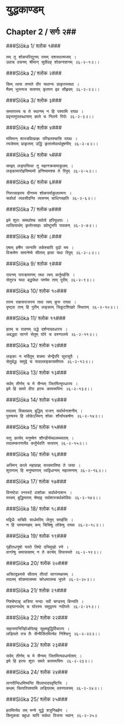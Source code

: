युद्धकाण्डम्
===============================


## Chapter 2  / सर्गः २##


###Slōka 1/ श्लोक १###


    तम् तु शोकपरिद्यूनम् रामम् दशरथात्मजम् ।
    उवाच वचनम् श्रीमान् सुग्रीवह् शोकनाशनम् ॥६-२-१॥।।


###Slōka 2/ श्लोक २###


    किम् त्वया तप्यते वीर यथान्यः प्राकृतस्तथा ।
    मैवम् भूस्त्यज सतापम् कृतघ्न इव सौहृदम् ॥६-२-२॥।।


###Slōka 3/ श्लोक ३###


    सम्तापस्य च ते स्थानम् न हि पश्यामि राघव ।
    प्रवृत्तामुपलब्धायाम् ज्ञाते च निलये रिपोः ॥६-२-३॥।।


###Slōka 4/ श्लोक ४###


    मतिमान् शास्त्रवित्प्राज्ञः पण्डितश्चासि राघव ।
    त्यजेमाम् प्राकृताम् उद्धिं कृतात्मेवार्थदूषणीम् ॥६-२-४॥।।


###Slōka 5/ श्लोक ५###


    सम्द्रम् लङ्घयित्वा तु महानक्रसमाकुलम् ।
    लङ्कामारोहयिष्यामो हनिष्यामश्च ते रिपुम् ॥६-२-५॥।।


###Slōka 6/ श्लोक ६###


    निरुत्साहस्य दीनस्य शोकपर्याकुलात्मनः ।
    सर्वार्था व्यवसीदन्ति व्यसनम् चाधिगच्छति ॥६-२-६॥।।


###Slōka 7/ श्लोक ७###


    इमे शूराः समर्थाश्च सर्वतो हरियूथपाः ।
    त्वत्प्रियार्थम् कृतोत्साहाः प्रवेष्टुमपि पावकम् ॥६-२-७॥।।


###Slōka 8/ श्लोक ८###


    एषाम् हर्षेण जानामि तर्कश्चापि दृढो मम ।
    विक्रमेण समानेष्ये सीताम् हत्वा यथा रिपुम् ॥६-२-८॥।।


###Slōka 9/ श्लोक ९###


    रावनम् पापक्र्माणम् तथा त्वम् कर्तुमर्हसि ।
    सेतुरत्र यथा बद्ध्येथा पश्येम ताम् पुरीम् ॥६-२-९॥।।


###Slōka 10/ श्लोक १०###


    तस्य राक्षसराजस्य तथा त्वम् कुरु राघव ।
    दृष्ट्वा ताम् हि पुरीम् लङ्काम् त्रिकूटशिखरे स्थिताम् ॥६-२-१०॥।।


###Slōka 11/ श्लोक ११###


    हतम् च रावणम् उद्धे दर्शनादवधारय ।
    अबद्ध्वा सागरे सेतुम् घोरे च वरुणालये ॥६-२-११॥।।


###Slōka 12/ श्लोक १२###


    लङ्का न मर्दितुम् शक्या सेन्द्रैरपि सुरासुरैः ।
    सेतुर्बद्धः समुद्रे च यावल्लङ्कासमीपतः ॥६-२-१२॥।।


###Slōka 13/ श्लोक १३###


    सर्वम् तीर्णम् च मे सैन्यम् जितमित्युपधारय ।
    इमे हि समरे वीरा हरयः कामरूपिणः ॥६-२-१३॥।।


###Slōka 14/ श्लोक १४###


    तदलम् विक्लबाम् बुद्धिम् राजन् सर्वार्थनाशनीम् ।
    पुरुषस्य हि लोकेऽस्मिन् शोकः शौर्यापकर्षणः ॥६-२-१४॥।।


###Slōka 15/ श्लोक १५###


    यत्तु कार्यम् मनुष्येण शौण्डीर्यमवलम्ब्यताम् ।
    तदलम्करणायैव कर्तुर्भवति सत्वरम् ॥६-२-१५॥।।


###Slōka 16/ श्लोक १६###


    अस्मिन् काले महाप्राज्ञ् सत्त्वमातिष्ठ ते जसा ।
    शूराणाम् हि मनुष्याणाम् त्वद्विधानाम् महात्मनाम् ॥६-२-१६॥।।


###Slōka 17/ श्लोक १७###


    विनष्टेवा रनस्स्टे वाशोकः सर्वार्थनाशनः ।
    तत्त्वम् बुद्धिमताम् श्रेष्ठह् सर्वशास्त्रर्थकोविदः ॥६-२-१७॥।।


###Slōka 18/ श्लोक १८###


    मद्विधैः सचिवैः सार्धमरिम् जेतुम् समर्हसि ।
    न हि पश्याम्यहम् कम् चित्त्रिषु लोकेषु राघव ॥६-२-१८॥।।


###Slōka 19/ श्लोक १९###


    गृहीतधनुषो यस्ते तिष्ठे दभिमुखो रणे ।
    वानरेषु समासक्तम् न ते कार्यम् विपत्स्यते ॥६-२-१९॥।।


###Slōka 20/ श्लोक २०###


    अचिराद्द्रक्ष्यसे सीताम् तीर्त्वा सागरमक्षयम् ।
    तदलम् शोकमालम्ब्य क्रोधमालम्ब भूपते ॥६-२-२०॥।।


###Slōka 21/ श्लोक २१###


    निश्चेष्टाह् क्षत्रिया मन्दाः सर्वे चण्डस्य् बिभ्यति ।
    लङ्घानार्थम् च घोरस्य समुद्रस्य नदीपतेः ॥६-२-२१॥।।


###Slōka 22/ श्लोक २२###


    सहास्माभिरिहोओपेतह् सूक्ष्मबुद्धिर्विचारय ।
    लङ्घिते तत्र तैः सैन्यैर्जितमित्येव निश्चिनु ॥६-२-२२॥।।


###Slōka 23/ श्लोक २३###


    सर्वम् तीर्णम् च मे सैन्यम् जितमित्यवधार्यताम् ।
    इमे हि हरयः शूराः समरे कामरूपिणः ॥६-२-२३॥।।


###Slōka 24/ श्लोक २४###


    तानरीन्विधमिष्यन्ति शिलापादपवृष्टिभिः ।
    कथम् चित्परिपश्यामि लङ्घितम् वरुणालयम् ॥६-२-२४॥।।


###Slōka 25/ श्लोक २५###


    हतमित्येव तम् मन्ये युद्धे शत्रुनिबर्हण ।
    किमुक्त्वा बहुधा चापि सर्वथा विजया भवान् ॥६-२-२५॥


